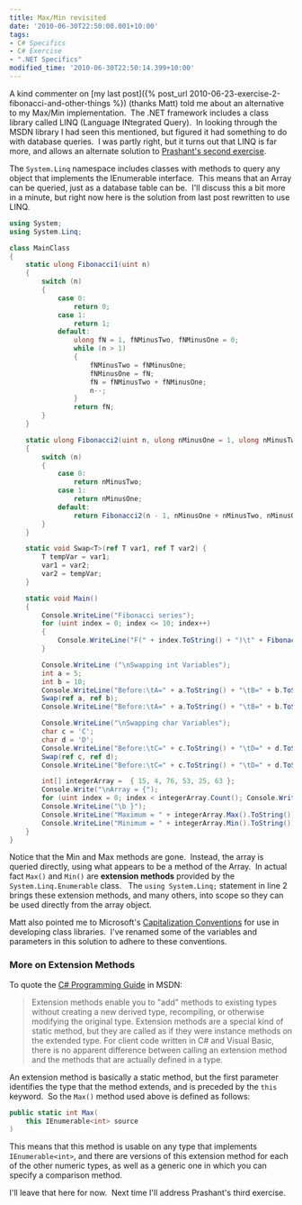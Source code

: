 ```yaml
---
title: Max/Min revisited
date: '2010-06-30T22:50:00.001+10:00'
tags:
- C# Specifics
- C# Exercise
- ".NET Specifics"
modified_time: '2010-06-30T22:50:14.399+10:00'
---
```

A kind commenter on [my last
post]({% post_url 2010-06-23-exercise-2-fibonacci-and-other-things %})
(thanks Matt) told me about an alternative to my Max/Min
implementation.  The .NET framework includes a class library called LINQ
(Language INtegrated Query).  In looking through the MSDN library I had
seen this mentioned, but figured it had something to do with database
queries.  I was partly right, but it turns out that LINQ is far more,
and allows an alternate solution to [Prashant's second
exercise](https://www.articlecity.com/articles/computers_and_internet/article_2686.shtml).
<!--more-->

The `System.Linq` namespace includes classes with methods to query any
object that implements the IEnumerable interface.  This means that an
Array can be queried, just as a database table can be.  I'll discuss
this a bit more in a minute, but right now here is the solution from
last post rewritten to use LINQ.

```csharp
using System;
using System.Linq;

class MainClass
{
    static ulong Fibonacci1(uint n)
    {
        switch (n)
        {
            case 0:
                return 0;
            case 1:
                return 1;
            default:
                ulong fN = 1, fNMinusTwo, fNMinusOne = 0;
                while (n > 1)
                {
                    fNMinusTwo = fNMinusOne;
                    fNMinusOne = fN;
                    fN = fNMinusTwo + fNMinusOne;
                    n--;
                }
                return fN;
        }
    }

    static ulong Fibonacci2(uint n, ulong nMinusOne = 1, ulong nMinusTwo = 0)
    {
        switch (n)
        {
            case 0:
                return nMinusTwo;
            case 1:
                return nMinusOne;
            default:
                return Fibonacci2(n - 1, nMinusOne + nMinusTwo, nMinusOne);
        }
    }

    static void Swap<T>(ref T var1, ref T var2) {
        T tempVar = var1;
        var1 = var2;
        var2 = tempVar;
    }

    static void Main()
    {
        Console.WriteLine("Fibonacci series");
        for (uint index = 0; index <= 10; index++)
        {
            Console.WriteLine("F(" + index.ToString() + ")\t" + Fibonacci1(index).ToString() + "\t" + Fibonacci2(index).ToString());
        }

        Console.WriteLine ("\nSwapping int Variables");
        int a = 5;
        int b = 10;
        Console.WriteLine("Before:\tA=" + a.ToString() + "\tB=" + b.ToString());
        Swap(ref a, ref b);
        Console.WriteLine("Before:\tA=" + a.ToString() + "\tB=" + b.ToString());

        Console.WriteLine("\nSwapping char Variables");
        char c = 'C';
        char d = 'D';
        Console.WriteLine("Before:\tC=" + c.ToString() + "\tD=" + d.ToString());
        Swap(ref c, ref d);
        Console.WriteLine("Before:\tC=" + c.ToString() + "\tD=" + d.ToString());

        int[] integerArray =  { 15, 4, 76, 53, 25, 63 };
        Console.Write("\nArray = {");
        for (uint index = 0; index < integerArray.Count(); Console.Write(" " + integerArray[index++].ToString() + ","));
        Console.WriteLine("\b }");
        Console.WriteLine("Maximum = " + integerArray.Max().ToString());
        Console.WriteLine("Minimum = " + integerArray.Min().ToString());
    }
}
```

Notice that the Min and Max methods are gone.  Instead, the array is
queried directly, using what appears to be a method of the Array.  In
actual fact `Max()` and `Min()` are **extension methods** provided by
the `System.Linq.Enumerable` class.   The `using System.Linq;` statement
in line 2 brings these extension methods, and many others, into scope so
they can be used directly from the array object.

Matt also pointed me to Microsoft's [Capitalization
Conventions](https://msdn.microsoft.com/en-us/library/ms229043.aspx) for
use in developing class libraries.  I've renamed some of the variables
and parameters in this solution to adhere to these conventions.

### More on Extension Methods

To quote the [C# Programming
Guide](https://msdn.microsoft.com/en-us/library/67ef8sbd.aspx) in MSDN:

> Extension methods enable you to \"add\" methods to existing types
> without creating a new derived type, recompiling, or otherwise
> modifying the original type. Extension methods are a special kind of
> static method, but they are called as if they were instance methods on
> the extended type. For client code written in C# and Visual Basic,
> there is no apparent difference between calling an extension method
> and the methods that are actually defined in a type.

An extension method is basically a static method, but the first
parameter identifies the type that the method extends, and is preceded
by the `this` keyword.  So the `Max()` method used above is defined as
follows:

```csharp
public static int Max(
    this IEnumerable<int> source
)
```

This means that this method is usable on any type that implements
`IEnumerable<int>`, and there are versions of this extension method for
each of the other numeric types, as well as a generic one in which you
can specify a comparison method.

I'll leave that here for now.  Next time I'll address Prashant's third
exercise.
